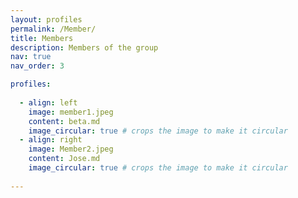 ```yaml
---
layout: profiles
permalink: /Member/
title: Members
description: Members of the group
nav: true
nav_order: 3

profiles:
 
  - align: left
    image: member1.jpeg
    content: beta.md
    image_circular: true # crops the image to make it circular
  - align: right
    image: Member2.jpeg
    content: Jose.md
    image_circular: true # crops the image to make it circular
      
---
```

